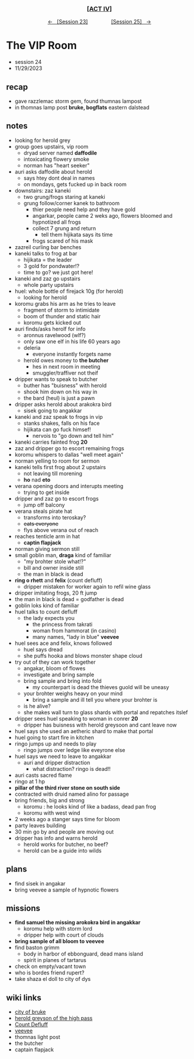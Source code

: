 <div align="center">
  <h3 align="center"><a href="https://github.com/h-griffin/dnd-notes/blob/main/grimmhaus/act-IV" >[ACT IV]</a></h3>
  <p align="center">
    <a href="https://github.com/h-griffin/dnd-notes/blob/main/grimmhaus/act-IV/23-11-15.md" >&larr; &nbsp; [Session 23]</a>
    &nbsp;&nbsp;&nbsp;&nbsp;&nbsp;&nbsp;&nbsp;&nbsp;&nbsp;&nbsp;&nbsp;&nbsp;&nbsp;&nbsp;
    <a href="https://github.com/h-griffin/dnd-notes/blob/main/grimmhaus/act-IV/23-12-06.md" >[Session 25] &nbsp; &rarr;</a>
  </p>
</div>

# The VIP Room
- session 24
- 11/29/2023

## recap
- gave razzlemac storm gem, found thumnas lampost
- in thomnas lamp post **bruke, bogflats** eastern dalstead

## notes
- looking for herold grey
- group goes upstairs, vip room
    - dryad server named **daffodile**
    - intoxicating flowery smoke
    - norman has "heart seeker"
- auri asks daffodile about herold
    - says htey dont deal in names
    - on mondays, gets fucked up in back room
- downstairs: zaz kaneki
    - two grung/frogs staring at kaneki
    - grung follow/corner kanek to bathroom
        - thier people need help and they have gold
        - angarkar, people came 2 weks ago, flowers bloomed and hypnotized all frogs
        - collect 7 grung and return
            - tell them hijikata says its time
        - frogs scared of his mask
- zazreil curling bar benches
- kaneki talks to frog at bar
    - hijikata = the leader
    - 3 gold for pondwater!?
    - time to go? we just got here!
- kaneki and zaz go upstairs
    - whole party upstairs
- huel: whole bottle of firejack 10g (for herold)
    - looking for herold
- koromu grabs his arm as he tries to leave
    - fragment of storm to intimidate
    - boom of thunder and static hair
    - koromu gets kicked out
- auri finds/asks herolf for info
    - aronnus ravelwood (wlf?)
    - only saw one elf in his life 60 years ago
    - deleria
        - everyone instantly forgets name
    - herold owes money to **the butcher**
        - hes in next room in meeting
        - smuggler/traffiver not theif
- dripper wants to speak to butcher
    - buther has "buisness" with herold
    - shook him down on his way in
    - the bard (heul) is just a pawn
- dripper asks herold about arakokra bird
    - sisek going to angakkar
- kaneki and zaz speak to frogs in vip
    - stanks shakes, falls on his face
    - hijikata can go fuck himsef!
        - nervois to "go down and tell him"
- kaneki carries fainted frog **20**
- zaz and dripper go to escort remaining frogs
- koromu whispers to dallas "well meet again"
- norman yelling to room for sermon
- kaneki tells first frog about 2 upstairs
    - not leaving till morening
    - **ho** nad **eto**
- verana opening doors and interupts meeting
    - trying to get inside
- dripper and zaz go to escort frogs
    - jump off balcony
- verana steals pirate hat
    - transforms into teroskay?
    - ~~eats everyone~~
    - flys above verana out of reach
- reaches tenticle arm in hat
    - **captin flapjack**
- norman giving sermon still
- small goblin man, **draga** kind of familiar
    - "my brohter stole what!?"
    - bill and owner inside still
    - the man in black is dead
- **ring o rhett** and **felix** (count defluff)
    - dripper mistaken for worker again to refil wine glass
- dripper imitating frogs, 20 ft jump
- the man in black is dead = godfather is dead
- goblin loks kind of familiar
- huel talks to count defluff
    - the lady expects you
        - the princess from takrati
        - woman from hammorat (in casino)
        - many names, "lady in blue" **veevee**
- huel sees ace and felix, knows followed
    - huel says dread
    - she puffs hooka and blows monster shape cloud
- try out of they can work together
    - angakar, bloom of flowes
    - investigate and bring sample
    - bring sample and bring into fold
        - my counterpart is dead the thieves guold will be uneasy
    - your brohter weighs heavy on your mind
        - bring a sample and ill tell you where your brohter is
    - is he alive?
    - she makes wall turn to glass shards with portal and repatches itslef
- dripper sees huel speaking to woman in conrer **20**
    - dripper has buisness with herold greysoon and cant leave now
- huel says she used an aetheric shard to make that portal
- huel going to start fire in kitchen
- ringo jumps up and needs to play
    - ringo jumps over ledge like eveyrone else
- huel says we need to leave to angakkar
    - auri and dripper distraction
        - what distraction? ringo is dead!!
- auri casts sacred flame
- ringo at 1 hp
- **pillar of the third river stone on south side**
- contracted with druid named alino for passage
- bring friends, big and strong
    - koromu : he looks kind of like a badass, dead pan frog
    - koromu with west wind
- 2 weeks ago a stanger says time for bloom
- party leaves building
- 30 min go by and people are moving out
- dripper has info and warns herold
    - herold works for butcher, no beef?
    - herold can be a guide into wilds

## plans
- find sisek in angakar
- bring veevee a sample of hypnotic flowers

## missions
- **find samuel the missing arokokra bird in angakkar**
    - koromu help with storm lord
    - dripper help with court of clouds
- **bring sample of all bloom to veevee**
- find baston grimm
    - body in harbor of ebbonguard, dead mans island
    - spirit in planes of tartarus
- check on empty/vacant town
- who is bordes friend rupert?
- take shaza el doll to city of dys

## wiki links
- [city of bruke](../lore.md#city-of-bruke-eastern-dalstead)
- [herold greyson of the high pass](../lore.md#herold-greyson-of-the-high-pass)
- [Count Defluff](../lore.md#count-felix-defluff)
- [veevee](../lore.md#veevee)
- thomnas light post
- the butcher
- captain flapjack

